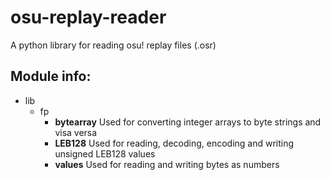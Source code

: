 # osu-replay-reader
A python library for reading osu! replay files (.osr)

## Module info:
* lib
    * fp
        * **bytearray** Used for converting integer arrays to byte strings and visa versa
        * **LEB128** Used for reading, decoding, encoding and writing unsigned LEB128 values
        * **values** Used for reading and writing bytes as numbers